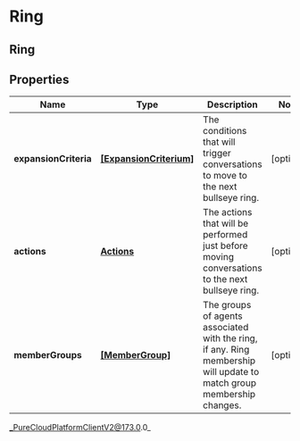 # Ring

## Ring

## Properties

|Name | Type | Description | Notes|
|------------ | ------------- | ------------- | -------------|
| **expansionCriteria** | [**[ExpansionCriterium]**]([ExpansionCriterium]) | The conditions that will trigger conversations to move to the next bullseye ring. | [optional] |
| **actions** | [**Actions**](Actions) | The actions that will be performed just before moving conversations to the next bullseye ring. | [optional] |
| **memberGroups** | [**[MemberGroup]**](MemberGroup) | The groups of agents associated with the ring, if any.  Ring membership will update to match group membership changes. | [optional] |



_PureCloudPlatformClientV2@173.0.0_
